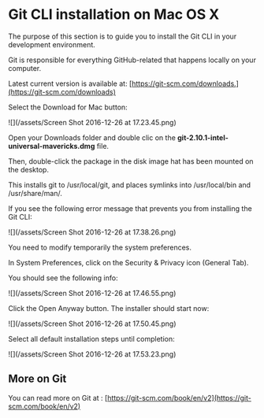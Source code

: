 # Git CLI installation on Mac OS X

The purpose of this section is to guide you to install the Git CLI in your development environment.

Git is responsible for everything GitHub-related that happens locally on your computer.

Latest current version is available at: [https://git-scm.com/downloads.](https://git-scm.com/downloads)

Select the Download for Mac button:

![](/assets/Screen Shot 2016-12-26 at 17.23.45.png)

Open your Downloads folder and double clic on the **git-2.10.1-intel-universal-mavericks.dmg** file.

Then, double-click the package in the disk image hat has been mounted on the desktop.

This installs git to /usr/local/git, and places symlinks into /usr/local/bin and /usr/share/man/.

If you see the following error message that prevents you from installing the Git CLI:

![](/assets/Screen Shot 2016-12-26 at 17.38.26.png)

You need to modify temporarily the system preferences.

In System Preferences, click on the Security & Privacy icon \(General Tab\).

You should see the following info:

![](/assets/Screen Shot 2016-12-26 at 17.46.55.png)

Click the Open Anyway button. The installer should start now:

![](/assets/Screen Shot 2016-12-26 at 17.50.45.png)

Select all default installation steps until completion:

![](/assets/Screen Shot 2016-12-26 at 17.53.23.png)

## More on Git

You can read more on Git at : [https://git-scm.com/book/en/v2](https://git-scm.com/book/en/v2)


